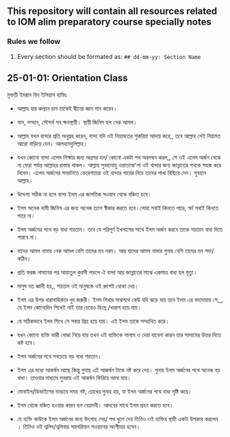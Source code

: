 ## This repository will contain all resources related to IOM alim preparatory course specially notes

### Rules we follow
1. Every section should be formated as: `## dd-mm-yy: Section Name`




## 25-01-01: Orientation Class
মুফতী ইমরান বিন ইলিয়াস হাফিঃ

- আল্লাহ যার কল্যান চান তাকেই দ্বীনের জ্ঞান দান করেন। 
- মান, সম্মান, সৌন্দর্য সব ক্ষনস্থায়ী। স্থায়ী জিনিস হল নেক আমল।
- আল্লাহ যখন বান্দার প্রতি অনুগ্রহ করেন,  বান্দা যদি ওই নিয়ামতের শুকরিয়া আদায় করে,, তবে আল্লাহ সেই নিয়ামত আরো বাড়িয়ে দেন। আলহামদুলিল্লাহ। 

- যখন কোনো বান্দা এলেম শিক্ষার জন্য অগ্রসর হল/ কোনো একটা পথ অবলম্বন করল,, সে ওই এলেম অর্জন থেকে না ফেরা পর্যন্ত আল্লাহর রাস্তায় থাকল। আল্লাহ সুবহানাহু ওয়াতাআ'লা ওই বান্দার জন্য জান্নাতের পথকে সহজ করে দিবেন।  এলেম অর্জনের সময়টাতে ফেরেশতারা ওই বান্দার পায়ের নিচে তাদের পাখা বিছিয়ে দেন। সুবহান আল্লাহ।

- উদ্দেশ্য সঠিক না হলে বান্দা  ইলম এর জাগতিক সওয়াব থেকে বঞ্চিত হবে।
- ইলম অনেক দামী জিনিস এর জন্য অনেক ত্যাগ স্বীকার করতে হবে।লোহা সবাই কিনতে পারে, স্বর্ন সবাই কিনতে পারে না। 
- ইলম অর্জনের পথে বড় বাধা শয়তান। তবে যে পরিপূর্ণ ইখলাসের সাথে ইলম অর্জন করবে তাকে শয়তান বাধা দিতে পারবে না। 
- যাদের আমল নামায় নেক আমল বেশি তাদের মন নরম। আর যাদের আমল নামায় গুনাহ বেশি তাদের মন শক্ত/ কঠিন।
- প্রতি ফরজ নামাযের পর আয়াতুল কুরসী পড়লে ঐ বান্দা আর জান্নাতের মাঝে একমাত্র বাধা হল মৃত্যু। 
- মানুষ যত জ্ঞানী হয়,, শয়তান ওই মানুষকে ওই রুপেই ধোকা দেয়।
- ইলম এর উপর ধারাবাহিকতা খুব জরুরী। ইলম শিখার মাঝপথে কেউ যদি ঝড়ে যায় তবে ইলম এর বদদোয়ায় সে,,, যে ইলম কোনোদিন শিখেই নাই তার চেয়েও হিংস্র /খারাপ হয়ে যায়।
- যে সঠিকভাবে ইলম শিখে সে সবার প্রিয় হয়ে যায়। এই ইলম তাকে সম্মানিত করে। 
- যখন কোনো ব্যক্তি ভারী বোঝা নিয়ে যায় তখন ওই ব্যক্তিকে সালাম ও দেয়া  যাবেনা কারন তার সালামের উত্তর দিতে কষ্ট হবে।
- ইলম অর্জনের পথে সবচেয়ে বড় বাধা শয়তান। 
- ইলম এর মধ্যে আকর্ষন আছে কিন্তু গুনাহ এই আকর্ষন টাকে নষ্ট করে দেয়। গুনাহ ইলম অর্জনের পথে অনেক বড় বাধা। তাওবার মাধ্যমে পুনরায় এই আকর্ষন ফিরিয়ে আনা যায়।
- মোবাইল/ডিভাইসের মাধ্যমে সময় নষ্ট, চোখের গুনাহ হয়, যা ইলম অর্জনের পথে বাধা সৃষ্টি করে।
- ইলম থেকে বঞ্চিত হওয়ার কারন হল বেয়াদবী। আদবের সাথে ইলম গ্রহন করতে হবে। 
- যে ব্যক্তি কাউকে ইলম অর্জনের জন্য উৎসাহ দেয়/ পথ খুলে দেয় তিনিও ওই ব্যক্তির স্থায়ী একটা উপকার করলেন । তিনিও ওই ত্বলিব/ত্বলিবার সমপরিমান সওয়াবের অংশীদার হবেন।